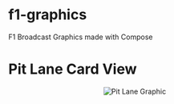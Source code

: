 # f1-graphics
F1 Broadcast Graphics made with Compose

# Pit Lane Card View
<p align="center">
  <img src="https://raw.githubusercontent.com/zurche/f1-graphics/main/img/pit_lane_card_1.png" alt="Pit Lane Graphic"/>
</p>
